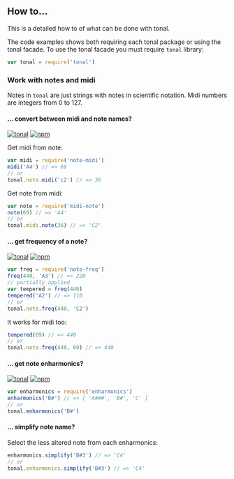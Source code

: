 
## How to...

This is a detailed how to of what can be done with tonal.

The code examples shows both requiring each tonal package or using the tonal facade. To use the tonal facade you must require `tonal` library:

```js
var tonal = require('tonal')
```

### Work with notes and midi

Notes in `tonal` are just strings with notes in scientific notation. Midi numbers are integers from 0 to 127.

#### ... convert between midi and note names?

[![tonal](https://img.shields.io/badge/tonal-note--midi-yellow.svg)](https://github.com/danigb/tonal/tree/master/packages/note-midi)
[![npm](https://img.shields.io/npm/v/note-midi.svg)](https://www.npmjs.com/package/note-midi)

Get midi from note:

```js
var midi = require('note-midi')
midi('A4') // => 69
// or
tonal.note.midi('c2') // => 36
```

Get note from midi:

```js
var note = require('midi-note')
note(69) // => 'A4'
// or
tonal.midi.note(36) // => 'C2'
```

#### ... get frequency of a note?

[![tonal](https://img.shields.io/badge/tonal-note--freq-yellow.svg)](https://github.com/danigb/tonal/tree/master/packages/note-freq)
[![npm](https://img.shields.io/npm/v/note-freq.svg)](https://www.npmjs.com/package/note-freq)

```js
var freq = require('note-freq')
freq(440, 'A3') // => 220
// partially applied
var tempered = freq(440)
tempered('A2') // => 110
// or
tonal.note.freq(440, 'C2')
```

It works for midi too:

```js
tempered(69) // => 440
// or
tonal.note.freq(440, 69) // => 440
```

#### ... get note enharmonics?

[![tonal](https://img.shields.io/badge/tonal-enharmonics-yellow.svg)](https://github.com/danigb/tonal/tree/master/packages/enharmonics)
[![npm](https://img.shields.io/npm/v/enharmonics.svg)](https://www.npmjs.com/package/enharmonics)

```js
var enharmonics = require('enharmonics')
enharmonics('B#') // => [ 'A###', 'B#', 'C' ]
// or
tonal.enharmonics('B#')
```

#### ... simplify note name?

Select the less altered note from each enharmonics:

```js
enharmonics.simplify('B#3') // => 'C4'
// or
tonal.enharmonics.simplify('B#3') // => 'C4'
```
